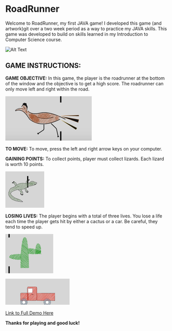 # RoadRunner
 Welcome to RoadRunner, my first JAVA game! I developed this game (and artwork)git over a two week period as a way to practice my JAVA skills. This game was developed to build on skills learned in my Introduction to Computer Science course.

![Alt Text](https://j.gifs.com/XLOzgW.gif)

## **GAME INSTRUCTIONS:**

**GAME OBJECTIVE:** In this game, the player is the roadrunner at the bottom of the window and the objective is to get a high score. The roadrunner can only move left and right within the road. 

![Player](birdPic.png)

**TO MOVE:** To move, press the left and right arrow keys on your computer. 

**GAINING POINTS:** To collect points, player must collect lizards. Each lizard is worth 10 points.

![Lizard](lizardPic.png)

**LOSING LIVES:** The player begins with a total of three lives. You lose a life each time the player gets hit by either a cactus or a car. Be careful, they tend to speed up.

![Cactus](cactusPic.png)

![Car](carPic.png)

[Link to Full Demo Here](https://youtu.be/GjLHMNIQxLs)

**Thanks for playing and good luck!**

